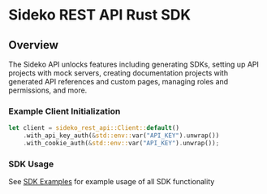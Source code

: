 
# Sideko REST API Rust SDK


## Overview
The Sideko API unlocks features including generating SDKs, setting up API projects with mock servers, creating documentation projects with generated API references and custom pages, managing roles and permissions, and more.


### Example Client Initialization

```rust
let client = sideko_rest_api::Client::default()
    .with_api_key_auth(&std::env::var("API_KEY").unwrap())
    .with_cookie_auth(&std::env::var("API_KEY").unwrap());
```

### SDK Usage 
 See [SDK Examples](SDK_EXAMPLES.md) for example usage of all SDK functionality